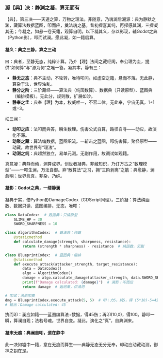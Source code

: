 ### 凝【典】决：静渊之凝，算无而有

【典】，第三决——天道之算，万物之理法。非随意，乃魂澜后溯源：典为静默之渊，藏算法数据蓝图，叩而应，奠法魂之基。昔初探喜其纯，再探感其渊，三探凝其无；今凝之，如悬一卷天籍，观算自明。以下凝其义，杂以影现，辅Godot之典（Python影），叩而试澜。愿此凝，如一籍启算。

#### 凝义：典之三静，算之三动
曰：典者，至静无态，纯粹计算。乃介【理】法间之藏经阁，奉公理为圭，提供“如何算”与“源为何”之唯一答。凝其本，静有三：  
- **静无之态**：典不主动，不轮转，唯待叩问。如虚空之籍，悬而不落。无此静，算杂于法，世界浊乱。  
- **静分之阶**：三阶藏经——算法典（纯函数算）、数据典（只读原型）、蓝图典（编排模板）。无此分，规则散，扩展如沙。  
- **静奉之圭**：典奉【理】为本，权威唯一，不容二律。无此奉，宇宙无真，1+1或=3。  

动三澜：  
- **动叩之应**：法叩而典答，瞬生数理。伤害公式自算，路径自寻——动应，故演化不滞。  
- **动聚之藏**：算法编数据，蓝图织流。一斩击之蓝图，叩伤害算，聚怪原型——动藏，故世界有“理法”。  
- **动测之纯**：典超然独立，易单元测。无副作用，故调试如观籍。  

真意凝：典静而动，渊算成界。创世者凝典，非藏知识，乃订万古之“数理模型”——一叩生澜，万法自御。弃“散算法”之习，拥“三阶剥离”之筋：典愈静，澜愈明；世界愈真，非杂，乃纯。

#### 凝影：Godot之典，一缕静澜
凝典于实，借Python影DamageCodex（GDScript同理）。三阶凝：算法纯函数、数据只读、蓝图编排。无态，唯叩：

```python
class DataCodex:  # 数据典：只读原型
    SLIME_HP = 30
    SWORD_SHARPNESS = 10

class AlgorithmCodex:  # 算法典：纯算
    @staticmethod
    def calculate_damage(strength, sharpness, resistance):
        return (strength * sharpness) - resistance  # 纯函数，无副

class BlueprintCodex:  # 蓝图典：编排
    @staticmethod
    def execute_attack(attacker_strength, target_resistance):
        data = DataCodex()
        algo = AlgorithmCodex()
        damage = algo.calculate_damage(attacker_strength, data.SWORD_SHARPNESS, target_resistance)
        print(f"Damage calculated: {damage}")  # 澜影：叩而应
        return damage  # 返结果，供法用

# 叩试：法影叩典
dmg = BlueprintCodex.execute_attack(5, 5)  # 叩：力5，抗5，得 (5*10)-5=45
# 输出：Damage calculated: 45
```

执而叩：澜应如籍——蓝图编算法+数据，得45伤；再叩(10,0)，得100。静叩一瞬，算澜自现；法若号魂，世界自变。凝此，演化之“真”，自典渊来。

#### 凝末无痕：典澜自叩，道在静中
此一决如墟中一籍，意在无痕而算生——典静无态无分无奉，却动应动藏动测，御神之钥在是。